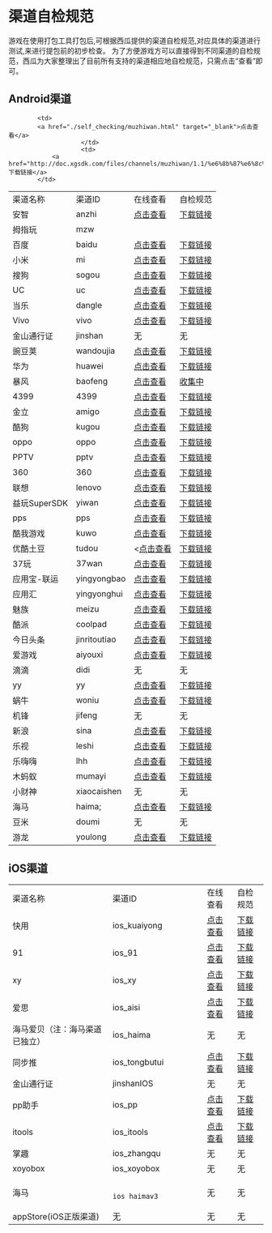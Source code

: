 # 渠道自检规范



游戏在使用打包工具打包后,可根据西瓜提供的渠道自检规范,对应具体的渠道进行测试,来进行提包前的初步检查。
为了方便游戏方可以直接得到不同渠道的自检规范，西瓜为大家整理出了目前所有支持的渠道相应地自检规范，只需点击“查看”即可。


## Android渠道

<table id="top1" >
<tr>
<td>
				渠道名称
			</td>
			
<td>
				渠道ID
			</td>
<td>
				在线查看
			</td>
			<td>
						自检规范
						</td>
</tr>
<tr>
<td>
				安智
			</td>
<td>
				anzhi
			</td>
<td>
						<a href="./self_checking/ananzhi.html" target="_blank">点击查看</a>	</td>
			</td>
<td>
				<a href="http://doc.xgsdk.com/files/channels/anzhi/1.1/%e5%ae%89%e6%99%ba%e6%b8%a0%e9%81%93%e8%87%aa%e6%a3%80%e8%a7%84%e8%8c%83.xls">下载链接</a>
			</td>
</tr>
<tr>
<td>
				拇指玩
			</td>
<td>
				mzw
			</td>

			<td>
			<a href="./self_checking/muzhiwan.html" target="_blank">点击查看</a>
						</td>
						<td>
				<a href="http://doc.xgsdk.com/files/channels/muzhiwan/1.1/%e6%8b%87%e6%8c%87%e7%8e%a9Android%e6%b8%b8%e6%88%8f%e6%b5%8b%e8%af%95%e7%94%a8%e4%be%8b.xls">下载链接</a>
			</td>
</tr>
<tr>
<td>
				百度
			</td>
<td>
				baidu
			</td>
			<td>
			<a href="./self_checking/baidu.html" target="_blank">点击查看</a>
						</td>  
<td>
				<a href="http://doc.xgsdk.com/files/channels/baidu/1.1/BaiduChecklist.xlsx">下载链接</a>
			</td>


</tr>
<tr>
<td>
				小米
			</td>
<td>
				mi
			</td>
			<td>
			<a href="./self_checking/xiaomi.html" target="_blank">点击查看</a>
						</td>
<td>
				<a href="http://doc.xgsdk.com/files/channels/mi/1.1/%d0%a1%c3%d7%c7%fe%b5%c0%d7%d4%bc%ec%b9%e6%b7%b6.xlsx">下载链接</a>
			</td>

</tr>
<tr>
<td>
				搜狗
			</td>
<td>
				sogou
			</td>
			<td>
			<a href="./self_checking/sougou.html" target="_blank">点击查看</a>
						</td>
<td>
				<a href="http://doc.xgsdk.com/files/channels/sogou/1.1/搜狗手游SDK自测文档.xlsx">下载链接</a>
			</td>

</tr>
<tr>
<td>
				UC
			</td>
<td>
				uc
			</td>
			<td>
			<a href="./self_checking/uc.html" target="_blank">点击查看</a>
						</td>
<td>
				<a href="http://doc.xgsdk.com/files/channels/uc/1.1.1/UcChecklist.xlsx">下载链接</a>
			</td>

</tr>
<tr>
<td>
				当乐
			</td>
<td>
				dangle
			</td>
			<td>
			<a href="./self_checking/dangle.html" target="_blank">点击查看</a>
						</td>
<td>
				<a href="http://doc.xgsdk.com/files/channels/dangle/1.1.1/安卓平台SDK4.0.3测试点用例.xls">下载链接</a>
			</td>

</tr>
<tr>
<td>
				Vivo
			</td>
<td>
				vivo
			</td>
			<td>
			<a href="./self_checking/vivo.html" target="_blank">点击查看</a>
						</td>
<td>
				<a href="http://doc.xgsdk.com/files/channels/vivo/1.1/VivoChecklist.xlsx">下载链接</a>
			</td>

</tr>
<tr>
<td>
				金山通行证
			</td>
<td>
				jinshan
			</td>

<td>
				无
			</td>
<td>
				无
			</td>

</tr>
<tr>
<td>
				豌豆荚
			</td>
<td>
				wandoujia
			</td>
			<td>
			<a href="./self_checking/wandoujia.html" target="_blank">点击查看</a>
						</td>
<td>
				<a href="http://doc.xgsdk.com/files/channels/wandoujia/1.1/%c7%fe%b5%c0%d7%d4%bc%ec%b9%e6%b7%b6-%cd%e3%b6%b9%bc%d4.xls">下载链接</a>
			</td>

</tr>
<tr>
<td>
				华为
			</td>
<td>
				huawei
			</td>
			<td>
			<a href="./self_checking/huaweiChecklist1.6.3.53.html" target="_blank">点击查看</a>
						</td>
<td>
				<a href="./self_checking/huaweiChecklist1.6.3.53.xlsx" target="_parent">下载链接</a>
			</td>

</tr>
<tr>
<td>
				暴风
			</td>
<td>
				baofeng
			</td>
			<td>
			<a href="#heading11">点击查看</a>
						</td>
<td>
				<a href="http://doc.xgsdk.com/files/channels/baofeng/1.1/BaofengChecklist.xlsx">收集中</a>
			</td>

</tr>
<tr>
<td>
				4399
			</td>
<td>
				4399
			</td>
			<td>
			<a href="./self_checking/4399.html" target="_blank">点击查看</a>
						</td>
<td>
				<a href="http://doc.xgsdk.com/files/channels/4399/1.1/4399checklist_20150506.zip">下载链接</a>
			</td>

</tr>
<tr>
<td>
				金立
			</td>
<td>
				amigo
			</td>
			<td>
			<a href="./self_checking/jinli.html" target="_blank">点击查看</a>
						</td>
<td>
				<a href="http://doc.xgsdk.com/files/channels/jingli/1.1.1/jinglichecklist.xls">下载链接</a>
			</td>

</tr>
<tr>
<td>
				酷狗
			</td>
<td>
				kugou
			</td>
			<td>
			<a href="./self_checking/kugou.html" target="_blank">点击查看</a>
						</td>
<td>
				<a href="http://doc.xgsdk.com/files/channels/kugou/5.2.3/（5.1.0以上版本）游戏充值SDK上线前用例.xlsx">下载链接</a>
			</td>

</tr>
<tr>
<td>
				oppo
			</td>
<td>
				oppo
			</td>
			<td>
			<a href="./self_checking/oppo.html" target="_blank">点击查看</a>
						</td>
<td>
				<a href="./self_checking/OppoChecklist.1.7.3.xlsx" target="_parent">下载链接</a>
			</td>

</tr>
<tr>
<td>
				PPTV
			</td>
<td>
				pptv
			</td>
			<td>
			<a href="./self_checking/PPTV.html" target="_blank">点击查看</a>
						</td>
<td>
				<a href="./self_checking/checking/PPTVchecking4.3.06.docx" target="_parent">下载链接</a>
			</td>

</tr>
<tr>
<td>
				360
			</td>
<td>
				360
			</td>
			<td>
			<a href="#heading17">点击查看</a>
						</td>
<td>
				<a href="http://doc.xgsdk.com/files/channels/360/1.1.1/社交带支付SDK测试用例.xlsx">下载链接</a>
			</td>

</tr>
<tr>
<td>
				联想
			</td>
<td>
				lenovo
			</td>
			<td>
			<a href="./self_checking/lenovo.html" target="_blank">点击查看</a>
						</td>
<td>
				<a href="http://doc.xgsdk.com/files/channels/lenovo/1.1/LenovChecklist-v2.3.xlsx">下载链接</a>
			</td>

</tr>
<tr>
<td>
				益玩SuperSDK
			</td>
<td>
				yiwan
			</td>
			<td>
			<a href="./self_checking/yiwan.html" target="_blank">点击查看</a>
						</td>
<td>
				<a href="http://doc.xgsdk.com/files/channels/yiwan/1.1.1/YiwanCheckTools.zip">下载链接</a>
			</td>

</tr>
<tr>
<td>
				pps
			</td>
<td>
				pps
			</td>
			<td>
			<a href="#heading20">点击查看</a>
						</td>
<td>
				<a href="http://doc.xgsdk.com/files/channels/pps/1.1.1/自测.zip">下载链接</a>
			</td>

</tr>
<tr>
<td>
				酷我游戏
			</td>
<td>
				kuwo
			</td>
			<td>
			<a href="#heading21">点击查看</a>
						</td>
<td>
				<a href="http://doc.xgsdk.com/files/channels/kuwo/1.1/KuwoChecklist.xlsx">下载链接</a>
			</td>

</tr>
<tr>
<td>
				优酷土豆
			</td>
<td>
				tudou
			</td>
			<td>
			<<a href="./self_checking/youku.html" target="_blank">点击查看</a>
						</td>
<td>
				<a href="http://doc.xgsdk.com/files/channels/tudou/1.1/优酷CP集成测试用例.xlsx">下载链接</a>
			</td>

</tr>
<tr>
<td>
				37玩
			</td>
<td>
				37wan
			</td>
			<td>
			<a href="#heading23">点击查看</a>
						</td>
<td>
				<a href="http://doc.xgsdk.com/files/channels/37wan/1.1/37wanChecklist.xls">下载链接</a>
			</td>

</tr>
<tr>
<td>
				应用宝-联运
			</td>
<td>
				yingyongbao
			</td>
			<td>
			<a href="#heading24">点击查看</a>
						</td>
<td>
				<a href="http://doc.xgsdk.com/files/channels/yingyongbao/1.1/自检规范 .xlsx">下载链接</a>
			</td>

</tr>
<tr>
<td>
				应用汇
			</td>
<td>
				yingyonghui
			</td>
			<td>
			<a href="#heading25">点击查看</a>
						</td>
<td>
				<a href="http://doc.xgsdk.com/files/channels/yingyonghui/1.1/yyh-checklist.docx">下载链接</a>
			</td>

</tr>
<tr>
<td>
				魅族
			</td>
<td>
				meizu
			</td>
			<td>
			<a href="./self_checking/meizu.html" target="_blank">点击查看</a>
						</td>
<td>
				<a href="http://doc.xgsdk.com/files/channels/meizu/1.1/MeizuChecklist.xlsx">下载链接</a>
			</td>

</tr>
<tr>
<td>
				酷派
			</td>
<td>
				coolpad
			</td>
			<td>
			<a href="./self_checking/kupai.html" target="_blank">点击查看</a>
						</td>
<td>
				<a href="http://doc.xgsdk.com/files/channels/coolpad/1.1/酷派测试用例--基本功能.xlsx">下载链接</a>
			</td>

</tr>
<tr>
<td>
				今日头条
			</td>
<td>
				jinritoutiao
			</td>
			<td>
			<a href="#heading28">点击查看</a>
						</td>
<td>
				<a href="http://doc.xgsdk.com/files/channels/jinritoutiao/1.1/自检规范 .xlsx">下载链接</a>
			</td>

</tr>
<tr>
<td>
				爱游戏
			</td>
<td>
				aiyouxi
			</td>
			<td>
			<a href="#heading29">点击查看</a>
						</td>
<td>
				<a href="http://180.96.63.69/Documents/test_standard.html">下载链接</a>
			</td>

</tr>
<tr>
<td>
				滴滴
			</td>
<td>
				didi
			</td>

<td>
				无
			</td>
			<td>
无
						</td>
</tr>
<tr>
<td>
				yy
			</td>
<td>
				yy
			</td>
			<td>
			<a href="#heading30">点击查看</a>
						</td>
<td>
				<a href="http://doc.xgsdk.com/files/channels/yy/1.1/yy自检规范.xlsx" target="_blank">下载链接</a>
			</td>

</tr>
<tr>
<td>
				蜗牛
			</td>
<td>
				woniu
			</td>
			<td>
			<a href="./self_checking/woniu.html" target="_blank">点击查看</a>
						</td>
<td>
				<a href="http://doc.xgsdk.com/files/channels/woniu/1.1/蜗牛自测文档.xlsx" target="_blank">下载链接</a>
			</td>

</tr>
<tr>
<td>
				机锋
			</td>
<td>
				jifeng
			</td>
			<td>
无
						</td>
<td>
				无
			</td>

</tr>
<tr>
<td>
				新浪
			</td>
<td>
				sina
			</td>
			<td>
			<a href="./self_checking/xinlang.html" target="_blank">点击查看</a>
						</td>
<td>
				<a href="http://doc.xgsdk.com/files/channels/sina/1.2.3_123/联运接入测试表(0918).xlsx">下载链接</a>
			</td>

</tr>
<tr>
<td>
				乐视
			</td>
<td>
				leshi
			</td>
			<td>
		<a href="./self_checking/leshi.html" target="_blank">点击查看</a>
						</td>
<td>
				<a href="http://doc.xgsdk.com/files/channels/leshi/1.1/乐视SDK测试用例 .xlsx">下载链接</a>
			</td>

</tr>
<tr>
<td>
				乐嗨嗨
			</td>
<td>
				lhh
			</td>
			<td>
			<a href="./self_checking/lehaihai.html" target="_blank">点击查看</a>
						</td>
<td>
				<a href="http://doc.xgsdk.com/files/channels/lhh/1.1/%E4%B9%90%E5%97%A8%E5%97%A8SDK%E6%B5%8B%E8%AF%95%E7%94%A8%E4%BE%8B.xls">下载链接</a>
			</td>

</tr>
<tr>
<td>
				木蚂蚁
			</td>
<td>
				mumayi
			</td>
			<td>
			<a href="#heading35">点击查看</a>
						</td>
<td>
				<a href="http://doc.xgsdk.com/files/channels/mumayi/1.3/木蚂蚁自测文档.zip">下载链接</a>
			</td>

</tr>
<tr>
<td>
				小财神
			</td>
<td>
				xiaocaishen
			</td>

<td>
				无
			</td>
<td>
				无
			</td>
</tr>
<tr>
<td>
				海马
			</td>
<td>
				haima;
			</td>
			<td>
			<a href="./self_checking/haima.html" target="_blank">点击查看</a>
						</td>
<td>
				<a href="http://doc.xgsdk.com/files/channels/haima/1.1/海马测试用例.xlsx">下载链接</a>
			</td>

</a>
			</td>
</tr>
<tr>
<td>
				豆米
			</td>
<td>
				doumi
			</td>

<td>
				无
			</td>
<td>
				无
			</td>
</tr>
<tr>
<td>
				游龙
			</td>
<td>
				youlong
			</td>
			<td>
			<a href="./self_checking/youlong.html" target="_blank">点击查看</a>
						</td>
<td>
				<a target="_blank" href="http://doc.xgsdk.com/files/channels/youlong/1.3/SDK测试结果要求文档 - 试用版本.xls">下载链接</a>
			</td>

</tr>
</table>



## iOS渠道


<table id="top2">
<tr>
<td>
				渠道名称
			</td>
<td>
				渠道ID
			</td>

<td>
				在线查看
			</td>
<td>
				自检规范
			</td>

</tr>
<tr>
<td>
				快用
			</td>
<td>
				ios_kuaiyong
			</td>
			<td>
			<a href="#heading38">点击查看</a>
						</td>
<td>
				<a href="http://doc.xgsdk.com/files/channels/iOS/kuaiyong/1.1/7659游戏中心自测文档v2.1.pdf">下载链接</a>
			</td>

</tr>
<tr>
<td>
				91
			</td>
<td>
				ios_91
			</td>
			<td>
			<a href="#heading39">点击查看</a>
						</td>
<td>
				<a href="http://doc.xgsdk.com/files/channels/iOS/ios_91/1.1/91渠道自检规范.xlsx">下载链接</a>
			</td>

</tr>
<tr>
<td>
				xy
			</td>
<td>
				ios_xy
			</td>
			<td>
			<a href="#heading40">点击查看</a>
						</td>
<td>
				<a href="http://doc.xgsdk.com/files/channels/iOS/xy/1.1/xy渠道自检规范.xlsx">下载链接</a>
			</td>

</tr>
<tr>
<td>
				爱思
			</td>
<td>
				ios_aisi
			</td>
			<td>
			<a href="#heading41">点击查看</a>
						</td>
<td>
				<a href="http://doc.xgsdk.com/files/channels/iOS/aisi/1.1/aisi渠道自检规范.xlsx">下载链接</a>
			</td>

</tr>
<tr>
<td>
			海马爱贝（注：海马渠道已独立）
			</td>
<td>
				ios_haima
			</td>

<td>
				无
			</td>
<td>
				无
			</td>

</tr>
<tr>
<td>
				同步推
			</td>
<td>
				ios_tongbutui
			</td>
			<td>
			<a href="#heading42">点击查看</a>
						</td>
<td>
				<a href="http://doc.xgsdk.com/files/channels/iOS/tbt/1.1/tbt渠道自检规范.xlsx">下载链接</a>
			</td>

</tr>
<tr>
<td>
				金山通行证
			</td>
<td>
				jinshanIOS
			</td>

<td>
				无
			</td>
<td>
				无
			</td>
</tr>
<tr>
<td>
				pp助手
			</td>
<td>
				ios_pp
			</td>
			<td>
			<a href="#heading43">点击查看</a>
						</td>
<td>
				<a href="http://doc.xgsdk.com/files/channels/iOS/pp/1.1/pp渠道自检规范.xlsx">下载链接</a>
			</td>

</tr>
<tr>
<td>
				itools
			</td>
<td>
				ios_itools
			</td>
			<td>
			<a href="#heading44">点击查看</a>
						</td>
<td>
				<a href="http://doc.xgsdk.com/files/channels/iOS/itools/1.1/itools渠道自检规范.xlsx">下载链接</a>
			</td>

</tr>
<tr>
<td>
				掌趣
			</td>
<td>
				ios_zhangqu
			</td>

<td>
				无
			</td>
<td>
				无
			</td>

</tr>
<tr>
<td>
				xoyobox
			</td>
<td>
				ios_xoyobox
			</td>

<td>
				无
			</td>
<td>
				无
			</td>
</tr>
<tr>
<td>
				海马
			</td>
<td>

					ios_haimav3
</td>

<td>
			无
			</td>
			<td>
		无
						</td>
</tr>
<tr>
<td>
				appStore(iOS正版渠道)
			</td>
<td>无
			</td>

<td>无
			</td>
<td>无
			</td>
</tr>
</table>
